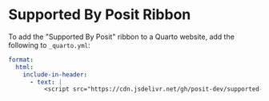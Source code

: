 # Supported By Posit Ribbon

To add the "Supported By Posit" ribbon to a Quarto website, add the following to `_quarto.yml`:

```yaml
format:
  html:
    include-in-header:
      - text: |
          <script src="https://cdn.jsdelivr.net/gh/posit-dev/supported-by-posit/js/ribbon.js"></script>
```
